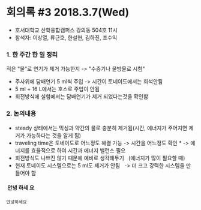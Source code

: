 # 회의록 #3 2018.3.7(Wed)

* 호서대학교 산학융합캠퍼스 강의동 504호 11시
* 참석자: 이상열, 류근호, 한설현, 김하진, 조수익

### 1. 한 주간 한 일 정리

  적은 "물"로 연기가 제거 가능한지 -> "수증기나 물방울로 시험"

* 주사위에 담배연기 5 ml씩 주입 -> 시간이 토네이도에서는 희석안됨
* 5 ml + 16 L에서는 호스로 주입이 안됨
* 회전방식에 실험에서는 담배연기가 제거 되었다는것을 확인함
   
### 2. 논의내용
 * steady 상태에서는 믹싱과 약간의 물로 충분히 제거됨(시간, 에너지가 주어지면 제거가 가능하다는 것을 알게 됨)
 * traveling time은 토네이도로 어느정도 해결 가능 -> 시간을 어느정도 확인
 * -> 에너지를 효율적으로 하여 시간과 에너지 밸런스 필요
 * 회전방식도 나쁘진 않기 때문에 예비로 생각해두기
   (에너지가 많이 필요할 때)
 * 현재 토네이도 시스템으로는 5 ml도 제거가 안됨
   -> 더 크고 강력한 시스템을 만들어야 함
    
####  안녕 하세 요

```
안녕하세요
```
